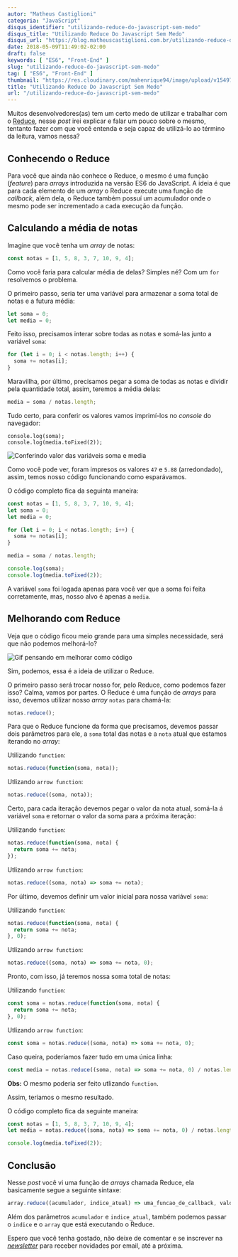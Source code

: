 ```yaml
---
autor: "Matheus Castiglioni"
categoria: "JavaScript"
disqus_identifier: "utilizando-reduce-do-javascript-sem-medo"
disqus_title: "Utilizando Reduce Do Javascript Sem Medo"
disqus_url: "https://blog.matheuscastiglioni.com.br/utilizando-reduce-do-javascript-sem-medo"
date: 2018-05-09T11:49:02-02:00
draft: false
keywords: [ "ES6", "Front-End" ]
slug: "utilizando-reduce-do-javascript-sem-medo"
tag: [ "ES6", "Front-End" ]
thumbnail: "https://res.cloudinary.com/mahenrique94/image/upload/v1549710266/utilizando-reduce-do-javascript-sem-medo_zfhdn5.jpg"
title: "Utilizando Reduce Do Javascript Sem Medo"
url: "/utilizando-reduce-do-javascript-sem-medo"
---
```


Muitos desenvolvedores(as) tem um certo medo de utilizar e trabalhar com o [Reduce](https://developer.mozilla.org/pt-BR/docs/Web/JavaScript/Reference/Global_Objects/Array/reduce), nesse *post* irei explicar e falar um pouco sobre o mesmo, tentanto fazer com que você entenda e seja capaz de utilizá-lo ao término da leitura, vamos nessa?

## Conhecendo o Reduce

Para você que ainda não conhece o Reduce, o mesmo é uma função (*feature*) para *arrays* introduzida na versão ES6 do JavaScript. A ideia é que para cada elemento de um *array* o Reduce execute uma função de *callback*, além dela, o Reduce também possuí um acumulador onde o mesmo pode ser incrementado a cada execução da função.

## Calculando a média de notas

Imagine que você tenha um *array* de notas:

```javascript
const notas = [1, 5, 8, 3, 7, 10, 9, 4];
```

Como você faria para calcular média de delas? Simples né? Com um `for` resolvemos o problema.

O primeiro passo, seria ter uma variável para armazenar a soma total de notas e a futura média:

```javascript
let soma = 0;
let media = 0;
```

Feito isso, precisamos interar sobre todas as notas e somá-las junto a variável `soma`:

```javascript
for (let i = 0; i < notas.length; i++) {
  soma += notas[i];
}
```

Maravillha, por último, precisamos pegar a soma de todas as notas e dividir pela quantidade total, assim, teremos a média delas:

```javascript
media = soma / notas.length;
```

Tudo certo, para conferir os valores vamos imprimí-los no *console* do navegador:

```
console.log(soma);
console.log(media.toFixed(2));
```

![Conferindo valor das variáveis soma e media](https://res.cloudinary.com/mahenrique94/image/upload/v1549710327/post-reduce-conferindo-variaveis-soma-media_guadlp.png)

Como você pode ver, foram impresos os valores `47` e `5.88` (arredondado), assim, temos nosso código funcionando como esparávamos.

O código completo fica da seguinta maneira:

```javascript
const notas = [1, 5, 8, 3, 7, 10, 9, 4];
let soma = 0;
let media = 0;

for (let i = 0; i < notas.length; i++) {
  soma += notas[i];
}

media = soma / notas.length;

console.log(soma);
console.log(media.toFixed(2));
```

A variável `soma` foi logada apenas para você ver que a soma foi feita corretamente, mas, nosso alvo é apenas a `media`.

## Melhorando com Reduce

Veja que o código ficou meio grande para uma simples necessidade, será que não podemos melhorá-lo?

![Gif pensando em melhorar como código](https://res.cloudinary.com/mahenrique94/image/upload/v1549710400/gif-bob-esponja-pensando-com-caderno-na-mao_kjkb19.gif)

Sim, podemos, essa é a ideia de utilizar o Reduce.

O primeiro passo será trocar nosso for, pelo Reduce, como podemos fazer isso? Calma, vamos por partes. O Reduce é uma função de *arrays* para isso, devemos utilizar nosso *array* `notas` para chamá-la:

```javascript
notas.reduce();
```

Para que o Reduce funcione da forma que precisamos, devemos passar dois parâmetros para ele, a `soma` total das notas e a `nota` atual que estamos iterando no *array*:

Utilizando `function`:

```javascript
notas.reduce(function(soma, nota));
```

Utlizando `arrow function`:

```javascript
notas.reduce((soma, nota));
```

Certo, para cada iteração devemos pegar o valor da nota atual, somá-la á variável `soma` e retornar o valor da soma para a próxima iteração:

Utilizando `function`:

```javascript
notas.reduce(function(soma, nota) {
  return soma += nota;
});
```

Utlizando `arrow function`:

```javascript
notas.reduce((soma, nota) => soma += nota);
```

Por último, devemos definir um valor inicial para nossa variável `soma`:

Utilizando `function`:

```javascript
notas.reduce(function(soma, nota) {
  return soma += nota;
}, 0);
```

Utlizando `arrow function`:

```javascript
notas.reduce((soma, nota) => soma += nota, 0);
```

Pronto, com isso, já teremos nossa soma total de notas:

Utilizando `function`:

```javascript
const soma = notas.reduce(function(soma, nota) {
  return soma += nota;
}, 0);
```

Utlizando `arrow function`:

```javascript
const soma = notas.reduce((soma, nota) => soma += nota, 0);
```

Caso queira, poderíamos fazer tudo em uma única linha:

```javascript
const media = notas.reduce((soma, nota) => soma += nota, 0) / notas.length;
```

**Obs:** O mesmo poderia ser feito utlizando `function`.

Assim, teríamos o mesmo resultado.

O código completo fica da seguinte maneira:

```javascript
const notas = [1, 5, 8, 3, 7, 10, 9, 4];
let media = notas.reduce((soma, nota) => soma += nota, 0) / notas.length;

console.log(media.toFixed(2));
```

## Conclusão

Nesse *post* você vi uma função de *arrays* chamada Reduce, ela basicamente segue a seguinte sintaxe:

```javascript
array.reduce((acumulador, indice_atual) => uma_funcao_de_callback, valor_inicial_acumulador);
```

Além dos parâmetros `acumulador` e `indice_atual`, também podemos passar o `indice` e o `array` que está executando o Reduce.

Espero que você tenha gostado, não deixe de comentar e se inscrever na [*newsletter*](http://eepurl.com/ggP7Rv) para receber novidades por email, até a próxima.
